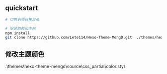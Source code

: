 ## quickstart
```bash
# 切换到项目根目录

# 安装依赖和主题
npm install
git clone https://github.com/Lete114/Hexo-Theme-MengD.git  ./themes/hexo-theme-mengd
```

## 修改主题颜色
.\themes\hexo-theme-mengd\source\css\_partial\color.styl